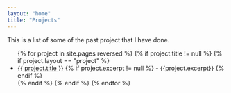 ```yaml
---
layout: "home"
title: "Projects"
---
```


This is a list of some of the past project that I have done. 

<ul>
{% for project in site.pages reversed %}
 {% if project.title != null %}
  {% if project.layout == "project" %}
   <li><a href="{{ project.url }}">{{ project.title }}</a> 
   {% if project.excerpt != null %}
   - {{project.excerpt}}
   {% endif %}
   </li>
  {% endif %}
 {% endif %}
{% endfor %}
</ul>